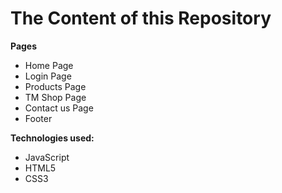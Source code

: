 # The Content of this Repository

**Pages**

 - Home Page
 - Login Page
 - Products Page
 - TM Shop Page
 - Contact us Page
 - Footer

**Technologies used:**

 - JavaScript
 - HTML5
 - CSS3
